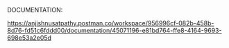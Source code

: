 DOCUMENTATION:

https://anjishnusatpathy.postman.co/workspace/956996cf-082b-458b-8d76-fd51c6fddd00/documentation/45071196-e81bd764-ffe8-4164-9693-698e53a2e05d
